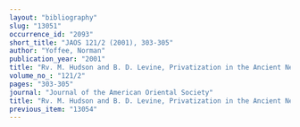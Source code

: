 ```yaml
---
layout: "bibliography"
slug: "13051"
occurrence_id: "2093"
short_title: "JAOS 121/2 (2001), 303-305"
author: "Yoffee, Norman"
publication_year: "2001"
title: "Rv. M. Hudson and B. D. Levine, Privatization in the Ancient Near East and Classical World"
volume_no_: "121/2"
pages: "303-305"
journal: "Journal of the American Oriental Society"
title: "Rv. M. Hudson and B. D. Levine, Privatization in the Ancient Near East and Classical World"
previous_item: "13054"
---
```

